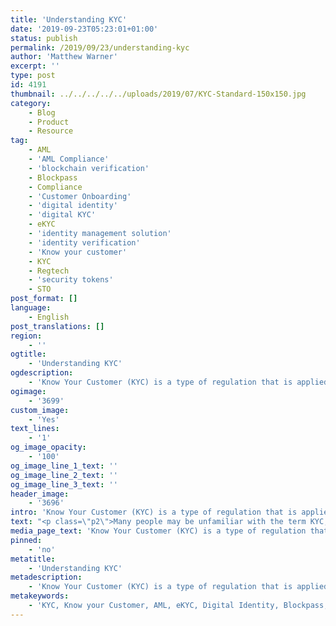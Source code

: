 ```yaml
---
title: 'Understanding KYC'
date: '2019-09-23T05:23:01+01:00'
status: publish
permalink: /2019/09/23/understanding-kyc
author: 'Matthew Warner'
excerpt: ''
type: post
id: 4191
thumbnail: ../../../../../uploads/2019/07/KYC-Standard-150x150.jpg
category:
    - Blog
    - Product
    - Resource
tag:
    - AML
    - 'AML Compliance'
    - 'blockchain verification'
    - Blockpass
    - Compliance
    - 'Customer Onboarding'
    - 'digital identity'
    - 'digital KYC'
    - eKYC
    - 'identity management solution'
    - 'identity verification'
    - 'Know your customer'
    - KYC
    - Regtech
    - 'security tokens'
    - STO
post_format: []
language:
    - English
post_translations: []
region:
    - ''
ogtitle:
    - 'Understanding KYC'
ogdescription:
    - 'Know Your Customer (KYC) is a type of regulation that is applied to financial institutions and entities wishing to deal with the transfer of money. It ensures, to the best of its ability, that fraud and other criminal activities are not taking place. Many people may be unfamiliar with the term KYC; there is little reason for those outside of the regulatory or financial industries, or those not involved with investment or specific technologies (such as ICOs), to be aware of it; nevertheless, most people will, at some point in their lives, be put through the process.'
ogimage:
    - '3699'
custom_image:
    - 'Yes'
text_lines:
    - '1'
og_image_opacity:
    - '100'
og_image_line_1_text: ''
og_image_line_2_text: ''
og_image_line_3_text: ''
header_image:
    - '3696'
intro: 'Know Your Customer (KYC) is a type of regulation that is applied to financial institutions and entities wishing to deal with the transfer of money. It ensures, to the best of its ability, that fraud and other criminal activities are not taking place. '
text: "<p class=\"p2\">Many people may be unfamiliar with the term KYC; there is little reason for those outside of the regulatory or financial industries, or those not involved with investment or specific technologies (such as ICOs), to be aware of it; nevertheless, most people will, at some point in their lives, be put through the process. Around 70% of the adults in the world have a bank account, and that percentage is thankfully increasing as new technologies and developments promote financial inclusion and independence. When opening a bank account, a customer has to provide information, which the banks or building societies etc. will use to verify their identity and their eligibility to open an account; this is KYC.</p>\r\n<p class=\"p2\">By carrying out these checks to comply with KYC regulations when onboarding new customers, companies, and the people using their services, can be reasonably sure that the people they are dealing with are genuine and not criminals. It allows the financial infrastructure that we have in place to operate in relative safety. Of course, no method of conducting KYC will be perfect, but the measures in place ensure that a lot of criminal activity, which would otherwise have a huge impact on the financial services, is stymied.</p>\r\n\r\n<blockquote>\r\n<p class=\"p2\"><strong>Unfortunately, the process of complying with KYC regulations is often inefficient in both the amount of time it takes, its cost, and its repetitiveness. </strong></p>\r\n</blockquote>\r\n<p class=\"p2\">Documents have to be handed over to financial institutions and then need to be given to third parties for checks and approval. These checks have to be carried out each time a person wants to use a new financial institution’s services (banks, exchanges, etc). Whilst this wasn’t overly onerous for the average person looking to open a new bank account, when ICOs began to become popular, the need for KYC in the crypto space became widespread, and investors were stuck having to fill out the same forms and wait up to days or even weeks for their KYC checks to be completed. Not only this, but the cost of conducting so many KYC checks were costly for companies that outsourced it, and legally dangerous for those that did it in-house. It is not just in the crypto and blockchain ecosystem that these checks are problematic; anyone looking to invest or transfer money in a variety of ways or companies suffers the inconvenience.</p>\r\n<p class=\"p2\">For the companies and businesses involved, KYC regulations bring another problem - the danger of cybercrime. As financial institutions are required to store user data, they become a tempting honeypot of personal information for hackers to crack into, which will not only cost them financially as they receive fines and other consequences for losing customer data, but will also hurt their reputation and likely cause them to lose business.</p>\r\n<p class=\"p2\">Blockpass was designed and developed to solve these problems. By acting as a shared KYC compliance platform between all partners - an easy and efficient on-boarding portal - the Blockpass KYC Connect solution removes the need for multiple KYC checks to take place, reducing it to a single KYC compliance check. Once a person has their Blockpass identity, they have instant one-click access to any merchant in the Blockpass ecosystem. There are already a number of merchants using Blockpass, including <a href=\"https://www.ethfinex.com/\">Ethfinex</a>, <a href=\"https://www.glenbit.com/\">GlenBit</a> and <a href=\"https://tokenomica.com/\">Tokenomica</a>, and as the number of merchants increases, the time and effort saved for the user increases proportionally. Similarly, as more and more users begin to create their Blockpass identities, merchants in the Blockpass ecosystem gain access to increasing numbers of pre-verified users, ready to be instantly on-boarded, with the cost of verification potentially dropping beyond even the price Blockpass charges currently - which is itself cheaper than traditional alternatives.</p>\r\n<p class=\"p2\">It is the future goal of Blockpass to develop methods of carrying out KYC which will enable total user privacy whilst also complying with KYC regulations. Work being carried out in conjunction with the <a href=\"https://identity-lab.blockpass.org\">Blockpass Identity Lab</a> at Edinburgh Napier University is spearheading the charge to develop privacy-centric technology. When these methods are fully realised, it will allow users to verify their identity without revealing any personal information, removing the need for companies to store sensitive information and simultaneously reducing their risk and removing the honeypot target that is so tempting to hackers. As companies are being increasingly fined over data breaches or leaks, this represents an incredible step forward in safety and security.</p>"
media_page_text: 'Know Your Customer (KYC) is a type of regulation that is applied to financial institutions and entities wishing to deal with the transfer of money. It ensures, to the best of its ability, that fraud and other criminal activities are not taking place. Many people may be unfamiliar with the term KYC; there is little reason for those outside of the regulatory or financial industries, or those not involved with investment or specific technologies (such as ICOs), to be aware of it; nevertheless, most people will, at some point in their lives, be put through the process.'
pinned:
    - 'no'
metatitle:
    - 'Understanding KYC'
metadescription:
    - 'Know Your Customer (KYC) is a type of regulation that is applied to financial institutions and entities wishing to deal with the transfer of money. It ensures, to the best of its ability, that fraud and other criminal activities are not taking place. Many people may be unfamiliar with the term KYC; there is little reason for those outside of the regulatory or financial industries, or those not involved with investment or specific technologies (such as ICOs), to be aware of it; nevertheless, most people will, at some point in their lives, be put through the process.'
metakeywords:
    - 'KYC, Know your Customer, AML, eKYC, Digital Identity, Blockpass, AML Compliance, Compliance, Customer Onboarding, Digital identity, identity management solution, Identity Verification, KYC, regtech, security tokens, sto, blockchain verification, digital KYC'
---
```

<!DOCTYPE html PUBLIC "-//W3C//DTD HTML 4.0 Transitional//EN" "http://www.w3.org/TR/REC-html40/loose.dtd">
<?xml encoding="UTF-8">
